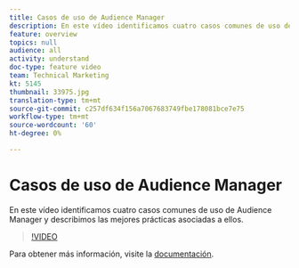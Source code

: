 ```yaml
---
title: Casos de uso de Audience Manager
description: En este vídeo identificamos cuatro casos comunes de uso de Audience Manager y describimos las mejores prácticas asociadas a ellos.
feature: overview
topics: null
audience: all
activity: understand
doc-type: feature video
team: Technical Marketing
kt: 5145
thumbnail: 33975.jpg
translation-type: tm+mt
source-git-commit: c257df634f156a7067683749fbe178081bce7e75
workflow-type: tm+mt
source-wordcount: '60'
ht-degree: 0%

---
```



# Casos de uso de Audience Manager

En este vídeo identificamos cuatro casos comunes de uso de Audience Manager y describimos las mejores prácticas asociadas a ellos.

>[!VIDEO](https://video.tv.adobe.com/v/33975/?quality=12)

Para obtener más información, visite la [documentación](https://docs.adobe.com/content/help/en/audience-manager/user-guide/aam-home.html).
